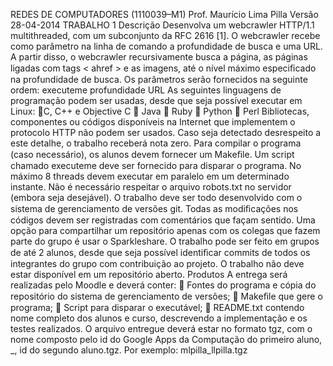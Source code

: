 REDES DE COMPUTADORES (1110039–M1)
Prof. Maurício Lima Pilla
Versão 28-04-2014
TRABALHO 1
Descrição
Desenvolva um webcrawler HTTP/1.1 multithreaded, com um subconjunto da RFC 2616 [1]. O webcrawler recebe como
parâmetro na linha de comando a profundidade de busca e uma URL. A partir disso, o webcrawler recursivamente busca a
página, as páginas ligadas com tags < ahref > e as imagens, até o nível máximo especiﬁcado na profundidade de busca. Os
parâmetros serão fornecidos na seguinte ordem:
executeme profundidade URL
As seguintes linguagens de programação podem ser usadas, desde que seja possível executar em Linux:
 C, C++ e Objective C
 Java
 Ruby
 Python
 Perl
Bibliotecas, componentes ou códigos disponíveis na Internet que implementem o protocolo HTTP não podem ser usados.
Caso seja detectado desrespeito a este detalhe, o trabalho receberá nota zero.
Para compilar o programa (caso necessário), os alunos devem fornecer um Makeﬁle. Um script chamado executeme deve
ser fornecido para disparar o programa. No máximo 8 threads devem executar em paralelo em um determinado instante. Não é
necessário respeitar o arquivo robots.txt no servidor (embora seja desejável).
O trabalho deve ser todo desenvolvido com o sistema de gerenciamento de versões git. Todas as modiﬁcações nos códigos
devem ser registradas com comentários que façam sentido. Uma opção para compartilhar um repositório apenas com os colegas
que fazem parte do grupo é usar o Sparkleshare. O trabalho pode ser feito em grupos de até 2 alunos, desde que seja possível
identiﬁcar commits de todos os integrantes do grupo com contribuição ao projeto.
O trabalho não deve estar disponível em um repositório aberto.
Produtos
A entrega será realizadas pelo Moodle e deverá conter:
 Fontes do programa e cópia do repositório do sistema de gerenciamento de versões;
 Makeﬁle que gere o programa;
 Script para disparar o executável;
 README.txt contendo nome completo dos alunos e curso, descrevendo a implementação e os testes realizados.
O arquivo entregue deverá estar no formato tgz, com o nome composto pelo id do Google Apps da Computação do primeiro
aluno, _, id do segundo aluno.tgz. Por exemplo: mlpilla_llpilla.tgz
